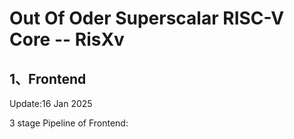 # Out Of Oder Superscalar RISC-V Core -- RisXv

## 1、Frontend

Update:16 Jan 2025

3 stage Pipeline of Frontend:
